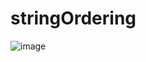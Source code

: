 # stringOrdering
![image](https://user-images.githubusercontent.com/95489935/197415895-d29be919-1462-4d09-bb48-ff7fed8b6d62.png)
